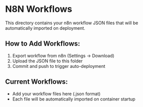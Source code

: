 # N8N Workflows

This directory contains your n8n workflow JSON files that will be automatically imported on deployment.

## How to Add Workflows:

1. Export workflow from n8n (Settings → Download)
2. Upload the JSON file to this folder
3. Commit and push to trigger auto-deployment

## Current Workflows:

- Add your workflow files here (.json format)
- Each file will be automatically imported on container startup
